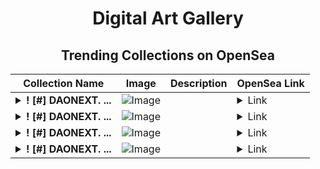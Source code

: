 <div align="center">

# Digital Art Gallery

## Trending Collections on OpenSea

| Collection Name                       | Image                                                                                     | Description                       | OpenSea Link                                                                                          |
|---------------------------------------|-------------------------------------------------------------------------------------------|-----------------------------------|--------------------------------------------------------------------------------------------------------|
| **<details><summary>! [#] DAONEXT. ...</summary>! [#] DAONEXT. COM</details>** | ![Image](https://i.seadn.io/s/raw/files/ea28318e8779073c9fefe5da5260fa04.png?w=500&auto=format?w=200&auto=format) |  | <details><summary>Link</summary>[! [#] DAONEXT. COM](https://opensea.io/collection/daonext-com-2264)</details> |
| **<details><summary>! [#] DAONEXT. ...</summary>! [#] DAONEXT. COM</details>** | ![Image](https://i.seadn.io/s/raw/files/75bdfea982f2cb720f656a656f6df21d.png?w=500&auto=format?w=200&auto=format) |  | <details><summary>Link</summary>[! [#] DAONEXT. COM](https://opensea.io/collection/daonext-com-2263)</details> |
| **<details><summary>! [#] DAONEXT. ...</summary>! [#] DAONEXT. COM</details>** | ![Image](https://i.seadn.io/s/raw/files/ace4f9a4f35be51497f9137d9da1c89f.png?w=500&auto=format?w=200&auto=format) |  | <details><summary>Link</summary>[! [#] DAONEXT. COM](https://opensea.io/collection/daonext-com-2262)</details> |
| **<details><summary>! [#] DAONEXT. ...</summary>! [#] DAONEXT. COM</details>** | ![Image](https://i.seadn.io/s/raw/files/f8e8a52ca66630599a7d2606ea4deb02.png?w=500&auto=format?w=200&auto=format) |  | <details><summary>Link</summary>[! [#] DAONEXT. COM](https://opensea.io/collection/daonext-com-2261)</details> |

</div>